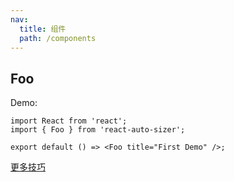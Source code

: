 ```yaml
---
nav:
  title: 组件
  path: /components
---
```


## Foo

Demo:

```tsx
import React from 'react';
import { Foo } from 'react-auto-sizer';

export default () => <Foo title="First Demo" />;
```

[更多技巧](https://d.umijs.org/guide/demo-principle)

